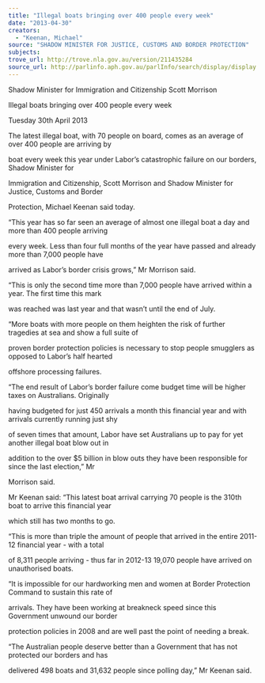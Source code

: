 ```yaml
---
title: "Illegal boats bringing over 400 people every week"
date: "2013-04-30"
creators:
  - "Keenan, Michael"
source: "SHADOW MINISTER FOR JUSTICE, CUSTOMS AND BORDER PROTECTION"
subjects:
trove_url: http://trove.nla.gov.au/version/211435284
source_url: http://parlinfo.aph.gov.au/parlInfo/search/display/display.w3p;query=Id%3A%22media/pressrel/2408341%22
---
```


 Shadow Minister for Immigration and Citizenship Scott Morrison 

 Illegal boats bringing over 400 people every week 

 Tuesday 30th April 2013 

 The latest illegal boat, with 70 people on board, comes as an average of over 400 people are arriving by 

 boat every week this year under Labor’s catastrophic failure on our borders, Shadow Minister for 

 Immigration and Citizenship, Scott Morrison and Shadow Minister for Justice, Customs and Border 

 Protection, Michael Keenan said today.  

 

 “This year has so far seen an average of almost one illegal boat a day and more than 400 people arriving 

 every week. Less than four full months of the year have passed and already more than 7,000 people have 

 arrived as Labor’s border crisis grows,” Mr Morrison said.  

 

 “This is only the second time more than 7,000 people have arrived within a year. The first time this mark 

 was reached was last year and that wasn’t until the end of July.  

 

 “More boats with more people on them heighten the risk of further tragedies at sea and show a full suite of 

 proven border protection policies is necessary to stop people smugglers as opposed to Labor’s half hearted 

 offshore processing failures.  

 

 “The end result of Labor’s border failure come budget time will be higher taxes on Australians. Originally 

 having budgeted for just 450 arrivals a month this financial year and with arrivals currently running just shy 

 of seven times that amount, Labor have set Australians up to pay for yet another illegal boat blow out in 

 addition to the over $5 billion in blow outs they have been responsible for since the last election,” Mr 

 Morrison said.  

 

 Mr Keenan said: “This latest boat arrival carrying 70 people is the 310th boat to arrive this financial year 

 which still has two months to go.  

 

 “This is more than triple the amount of people that arrived in the entire 2011-12 financial year - with a total 

 of 8,311 people arriving - thus far in 2012-13 19,070 people have arrived on unauthorised boats.  

 

 “It is impossible for our hardworking men and women at Border Protection Command to sustain this rate of 

 arrivals. They have been working at breakneck speed since this Government unwound our border 

 protection policies in 2008 and are well past the point of needing a break.  

 

 “The Australian people deserve better than a Government that has not protected our borders and has 

 delivered 498 boats and 31,632 people since polling day,” Mr Keenan said. 

 

